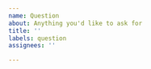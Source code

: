 ```yaml
---
name: Question
about: Anything you'd like to ask for
title: ''
labels: question
assignees: ''

---
```


<!-- If applicable, add screenshots to your question -->
